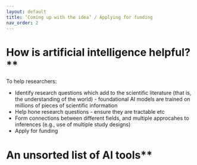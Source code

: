 ```yaml
---
layout: default
title: ‘Coming up with the idea’ / Applying for funding
nav_order: 2
---
```


# How is artificial intelligence helpful?**
To help researchers:
<ul>
<li>Identify research questions which add to the scientific literature (that is, the understanding of the world) - foundational AI models are trained on millions of pieces of scientific information  </li>
<li>Help hone research questions - ensure they are tractable etc</li>
<li>Form connections between different fields, and multiple approcahes to inferences (e.g., use of multiple study designs) </li>
<li>Apply for funding </li>
</ul>
  
# An unsorted list of AI tools**


